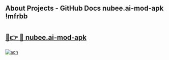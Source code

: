 ## About Projects - GitHub Docs nubee.ai-mod-apk !mfrbb

# <h2><a href="https://andorid.site?title=nubee.ai-mod-apk&ref=14PRO">🔗👉 🔴 nubee.ai-mod-apk</a></h2>

[![acn](https://github.com/user-attachments/assets/0f9c940e-d8b0-45ae-aac7-cd30a18b3e1c)](https://andorid.site?title=nubee.ai-mod-apk&ref=14PRO)

